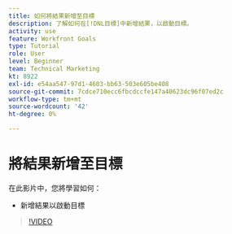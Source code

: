 ```yaml
---
title: 如何將結果新增至目標
description: 了解如何在[!DNL目標]中新增結果，以啟動目標。
activity: use
feature: Workfront Goals
type: Tutorial
role: User
level: Beginner
team: Technical Marketing
kt: 8922
exl-id: e54aa547-97d1-4603-bb63-503e605be408
source-git-commit: 7cdce710ecc6fbcdccfe147a40623dc96f07ed2c
workflow-type: tm+mt
source-wordcount: '42'
ht-degree: 0%

---
```


# 將結果新增至目標

在此影片中，您將學習如何：

* 新增結果以啟動目標

>[!VIDEO](https://video.tv.adobe.com/v/335194/?quality=12)
